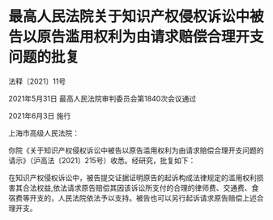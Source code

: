 # 最高人民法院关于知识产权侵权诉讼中被告以原告滥用权利为由请求赔偿合理开支问题的批复

法释〔2021〕11号

2021年5月31日 最高人民法院审判委员会第1840次会议通过

2021年6月3日 施行

上海市高级人民法院：

你院《关于知识产权侵权诉讼中被告以原告滥用权利为由请求赔偿合理开支问题的请示》（沪高法〔2021〕215号）收悉。经研究，批复如下：

在知识产权侵权诉讼中，被告提交证据证明原告的起诉构成法律规定的滥用权利损害其合法权益,依法请求原告赔偿其因该诉讼所支付的合理的律师费、交通费、食宿费等开支的，人民法院依法予以支持。被告也可以另行起诉请求原告赔偿上述合理开支。
